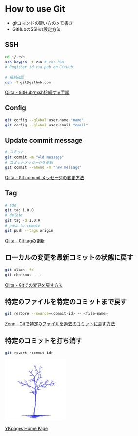 # How to use Git
- gitコマンドの使い方のメモ書き
- GitHubのSSHの設定方法

## SSH
```sh
cd ~/.ssh
ssh-keygen -t rsa # ex: RSA
# Register id_rsa.pub on GitHub

# 接続確認
ssh -T git@github.com
```

[Qiita - GitHubでssh接続する手順](https://qiita.com/shizuma/items/2b2f873a0034839e47ce)

## Config
```sh
git config --global user.name "name"
git config --global user.email "email"
```

## Update commit message
```sh
# コミット
git commit -m "old message"
# コミットメッセージを更新
git commit --amend -m "new message"
```

[Qiita - Git commit メッセージの変更方法](https://qiita.com/kenose0328/items/185f7e8634d816c85a84)

## Tag
```sh
# add
git tag 1.0.0
# delete
git tag -d 1.0.0
# push to remote
git push --tags origin
```

[Qiita - Git tagの更新](https://qiita.com/kuroneco/items/61cd14ed475519d20748)

## ローカルの変更を最新コミットの状態に戻す
```sh
git clean -fd
git checkout -- .
```

[Qiita - Gitでの変更を戻す方法](https://qiita.com/ys-office-llc/items/2a65193fd19894d8e4df)

## 特定のファイルを特定のコミットまで戻す
```sh
git restore --source=<commit-id> -- <file-name>
```

[Zenn - Gitで特定のファイルを過去のコミットに戻す方法](https://zenn.dev/ktrszk/articles/7bac6384b108d6)

## 特定のコミットを打ち消す
```sh
git revert <commit-id>
```

![](../../images/BlueTreeIcon_200x200.jpg)

[YKpages Home Page](https://yusukekato.github.io/)
